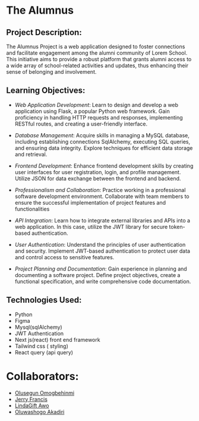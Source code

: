 # The Alumnus

## Project Description:

The Alumnus Project is a web application designed to foster connections and facilitate engagement among the alumni community of Lorem School. This initiative aims to provide a robust platform that grants alumni access to a wide array of school-related activities and updates, thus enhancing their sense of belonging and involvement.

## Learning Objectives:

- *Web Application Development*: Learn to design and develop a web application using Flask, a popular Python web framework. Gain proficiency in handling HTTP requests and responses, implementing RESTful routes, and creating a user-friendly interface.

- *Database Management*: Acquire skills in managing a MySQL database, including establishing connections SqlAlchemy, executing SQL queries, and ensuring data integrity. Explore techniques for efficient data storage and retrieval.

- *Frontend Development*: Enhance frontend development skills by creating user interfaces for user registration, login, and profile management. Utilize JSON for data exchange between the frontend and backend.

- *Professionalism and Collaboration*: Practice working in a professional software development environment. Collaborate with team members to ensure the successful implementation of project features and functionalities

- *API Integration*: Learn how to integrate external libraries and APIs into a web application. In this case, utilize the JWT library for secure token-based authentication.

- *User Authentication*: Understand the principles of user authentication and security. Implement JWT-based authentication to protect user data and control access to sensitive features.

- *Project Planning and Documentation*: Gain experience in planning and documenting a software project. Define project objectives, create a functional specification, and write comprehensive code documentation.

## Technologies Used:

- Python
- Figma
- Mysql(sqlAlchemy)
- JWT Authentication
- Next js(react) front end framework 
- Tailwind css ( styling)
- React query (api query)


# Collaborators:

- [Olusegun Omogbehinmi](https://github.com/CodewithSegNet)
- [Jerry Francis](https://github.com/Jerrydev01)
- [LindaGift Awo](https://github.com/)
- [Oluwashogo Akadiri](https://github.com/ShogoMark)


